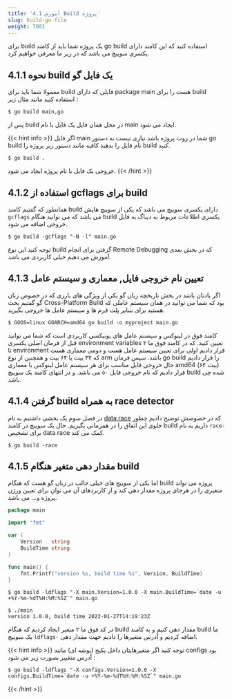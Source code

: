 ```yaml
---
title: '4.1 آموزش Build پروژه'
slug: build-go-file
weight: 7001
---
```


برای build یک پروژه شما باید از کامند go build استفاده کنید که این کامند دارای یکسری سوییچ می باشد که در زیر ما معرفی خواهیم کرد.

## 4.1.1 نحوه build یک فایل گو

معمولا شما باید برای build فایلی که دارای package main هست را برای build استفاده کنید مانند مثال زیر :

```shell
$ go build main,go
```

پس از build در محل همان فایل یک فایل با نام main ایجاد می شود.

{{< hint info >}}
اگر فایل main شما در روت پروژه باشد نیازی نیست به دستور go build نام فایل را بدهید کافیه مانند دستور زیر پروژه را build کنید.

```shell
$ go build .
```

خروجی یک فایل با نام پروژه ایجاد می شود.
{{< /hint >}}

## 4.1.2 استفاده از gcflags برای build

همانطور که گفتیم کامند build دارای یکسری سوییچ می باشد که یکی از سوییچ هایش `gcflags` می باشد که می توانید هنگام build یکسری اطلاعات مربوط به دیباگ به فایل خروجی اضافه می شود.

```shell
$ go build -gcflags "-N -l" main.go
```

توجه کنید این نوع build گرفتن برای انجام Remote Debugging که در بخش بعدی آموزش می دهیم خیلی کاربردی می باشد.

## 4.1.3 تعیین نام خروجی فایل, معماری و سیستم عامل

اگر یادتان باشد در بخش تاریخچه زبان گو یکی از ویژگی های بارزی که در خصوص زبان گو گفتیم بحث Cross-Platform Build بود که شما می توانید در همان سیستم عاملی که هستید برای سایر پلت فرم ها و سیستم عامل ها خروجی بگیرید.

```shell
$ GOOS=linux GOARCH=amd64 go build -o myproject main.go
```

کامند فوق در لینوکس و سیستم عامل های یونیکسی کاربردی است که شما می توانید قبل از فرمان اصلی یکسری environment variables تعیین کنید. که در کامند فوق ما ۲ تا environment قرار دادیم اولی برای تعیین سیستم عامل هست و دومی معماری هست که ۳۲ بیت یا ۶۴ بیت و همچنین از نوع arm باشد. سپس فرمان go build را قرار دادیم حال خروجی فایل مناسب برای هر سیستم عامل لینوکس با معماری amd64 (۶۴ بیت) می باشد. و در انتهای کامند یک سوییچ `o-` قرار دادیم که نام خروجی فایل build شده چی باشد.

## 4.1.4 گرفتن build به همراه race detector

در فصل سوم یک بخشی داشتیم به نام [data race](../../chapter-3/goroutine-data-race/) که در خصوصش توضیح دادیم چطور جلوی این اتفاق را در همزمانی بگیریم. حال یک سوییچ در کامند build داریم به نام `race-` برای تشخیص data race کمک می کند.

```shell
$ go build -race
```

## 4.1.5 مقدار دهی متغیر هنگام build

اما یکی از سوییچ های خیلی جالب در زبان گو هست که هنگام build پروژه می تواند متغیری را در هرجای پروژه مقدار دهی کند و از کاربردهای آن می توان برای تعیین ورژن پروژه و... می باشد.

```go
package main

import "fmt"

var (
	Version   string
	BuildTime string
)

func main() {
	fmt.Printf("version %s, build time %s", Version, BuildTime)
}
```

```shell
$ go build -ldflags "-X main.Version=1.0.0 -X main.BuildTime=`date -u +%Y-%m-%dT%H:%M:%SZ`" main.go
```

```shell
$ ./main
version 1.0.0, build time 2023-01-27T14:19:23Z
```

در کد فوق ما ۲ متغیر ایجاد کردیم که هنگام build مقدار دهی کنیم و به کامند build ما یک سوییچ `ldflags-` اضافه کردیم و آدرس متغیرها را دادیم جهت مقدار دهی.

{{< hint info >}}
توجه کنید اگر متغیرهایتان داخل پکیج (پوشه ای) مانند configs بود آدرس متغییر بصورت زیر می شود :

```shell
$ go build -ldflags "-X configs.Version=1.0.0 -X configs.BuildTime=`date -u +%Y-%m-%dT%H:%M:%SZ`" main.go
```

{{< /hint >}}

